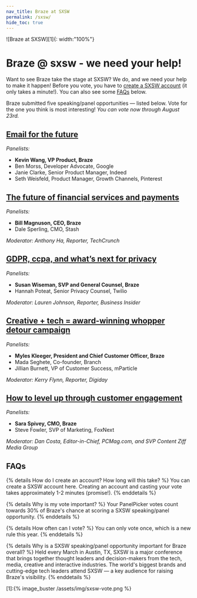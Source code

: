 ```yaml
---
nav_title: Braze at SXSW
permalink: /sxsw/
hide_toc: true
---
```


![Braze at SXSW][1]{: width:"100%"}

# Braze @ sxsw - we need your help!

Want to see Braze take the stage at SXSW? We do, and we need your help to make it happen! Before you vote, you have to [create a SXSW account](https://id.sxsw.com/sign_up) (it only takes a minute!). You can also see some [FAQs](#faqs) below.

Braze submitted five speaking/panel opportunities — listed below. Vote for the one you think is most interesting! _You can vote now through August 23rd._

## [Email for the future](https://panelpicker.sxsw.com/vote/103089)
_Panelists:_
- __Kevin Wang, VP Product, Braze__
- Ben Morss, Developer Advocate, Google
- Janie Clarke, Senior Product Manager, Indeed
- Seth Weisfeld, Product Manager, Growth Channels, Pinterest

## [The future of financial services and payments](https://panelpicker.sxsw.com/vote/102655)
_Panelists:_
- __Bill Magnuson, CEO, Braze__
- Dale Sperling, CMO, Stash

_Moderator: Anthony Ha, Reporter, TechCrunch_

## [GDPR, ccpa, and what’s next for privacy](http://panelpicker.sxsw.com/vote/102654)
_Panelists:_
- __Susan Wiseman, SVP and General Counsel, Braze__
- Hannah Poteat, Senior Privacy Counsel, Twilio

_Moderator: Lauren Johnson, Reporter, Business Insider_

## [Creative + tech = award-winning whopper detour campaign](https://panelpicker.sxsw.com/vote/94708)
_Panelists:_
- __Myles Kleeger, President and Chief Customer Officer, Braze__
- Mada Seghete, Co-founder, Branch
- Jillian Burnett, VP of Customer Success, mParticle

_Moderator: Kerry Flynn, Reporter, Digiday_

## [How to level up through customer engagement](http://panelpicker.sxsw.com/vote/102666)
_Panelists:_
- __Sara Spivey, CMO, Braze__
- Steve Fowler, SVP of Marketing, FoxNext

_Moderator: Dan Costa, Editor-in-Chief, PCMag.com, and SVP Content Ziff Media Group_



## FAQs

{% details How do I create an account? How long will this take? %}
You can create a SXSW account here. Creating an account and casting your vote takes approximately 1-2 minutes (promise!).
{% enddetails %}

{% details Why is my vote important? %}
Your PanelPicker votes count towards 30% of Braze's chance at scoring a SXSW speaking/panel opportunity.
{% enddetails %}

{% details How often can I vote? %}
You can only vote once, which is a new rule this year.
{% enddetails %}

{% details Why is a SXSW speaking/panel opportunity important for Braze overall? %}
Held every March in Austin, TX, SXSW is a major conference that brings together thought leaders and decision-makers from the tech, media, creative and interactive industries. The world's biggest brands and cutting-edge tech leaders attend SXSW — a key audience for raising Braze's visibility.
{% enddetails %}
<br>

[1]:{% image_buster /assets/img/sxsw-vote.png %}
